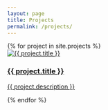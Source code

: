 ```yaml
---
layout: page
title: Projects
permalink: /projects/
---
```

<div class="gallery">
  {% for project in site.projects %}
    <div class="card">
      <a href="{{ project.url | relative_url }}">
        <img src="{{ project.image }}" alt="{{ project.title }}">
        <h3>{{ project.title }}</h3>
        <p>{{ project.description }}</p>
      </a>
    </div>
  {% endfor %}
</div>
